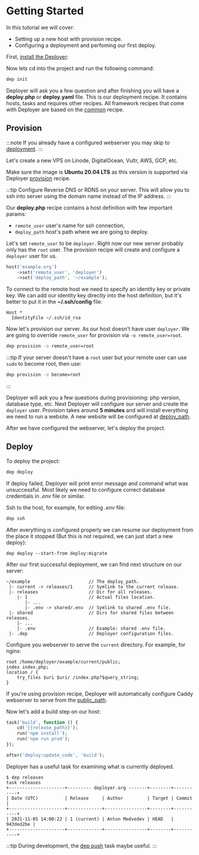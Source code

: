 # Getting Started

In this tutorial we will cover:

- Setting up a new host with provision recipe.
- Configuring a deployment and perfoming our first deploy.

First, [install the Deployer](installation.md):

Now lets cd into the project and run the following command:

```sh
dep init
```

Deployer will ask you a few question and after finishing you will have a
**deploy.php** or **deploy.yaml** file. This is our deployment recipe.
It contains hosts, tasks and requires other recipes. All framework recipes
that come with Deployer are based on the [common](recipe/common.md) recipe.

## Provision

:::note
If you already have a configured webserver you may skip to
[deployment](#deploy).
:::

Let's create a new VPS on Linode, DigitalOcean, Vultr, AWS, GCP, etc.

Make sure the image is **Ubuntu 20.04 LTS** as this version is supported via
Deployer [provision](recipe/provision.md) recipe.

:::tip
Configure Reverse DNS or RDNS on your server. This will allow you to ssh into
server using the domain name instead of the IP address.
:::

Our **deploy.php** recipe contains a host definition with few important params:

- `remote_user` user's name for ssh connection,
- `deploy_path` host's path where we are going to deploy.

Let's set `remote_user` to be `deployer`. Right now our new server probably only has the `root` user. The provision recipe will 
create and configure a `deployer` user for us.

```php
host('example.org')
    ->set('remote_user', 'deployer')
    ->set('deploy_path', '~/example');
```

To connect to the remote host we need to specify an identity key or private key.
We can add our identity key directly into the host definition, but it's better to put it
in the **~/.ssh/config** file:

```
Host *
  IdentityFile ~/.ssh/id_rsa
```

Now let's provision our server. As our host doesn't have user `deployer`.
We are going to override `remote_user` for provision via `-o remote_user=root`.

```sh
dep provision -o remote_user=root
```

:::tip
If your server doesn't have a `root` user but your remote user can use `sudo` to
become root, then use:

```sh
dep provision -o become=root
```

:::

Deployer will ask you a few questions during provisioning: php version,
database type, etc. Next Deployer will configure our server and create
the `deployer` user. Provision takes around **5 minutes** and will install
everything we need to run a website. A new website will be configured
at [deploy_path](recipe/common.md#deploy_path).

After we have configured the webserver, let's deploy the project.

## Deploy

To deploy the project:

```sh
dep deploy
```

If deploy failed, Deployer will print error message and command what was unsuccessful.
Most likely we need to configure correct database credentials in _.env_ file or similar.

Ssh to the host, for example, for editing _.env_ file:

```sh
dep ssh
```

After everything is configured properly we can resume our deployment from the
place it stopped (But this is not required, we can just start a new deploy):

```
dep deploy --start-from deploy:migrate
```

After our first successful deployment, we can find next structure on our server:

```
~/example                      // The deploy_path.
 |- current -> releases/1      // Symlink to the current release.
 |- releases                   // Dir for all releases.
    |- 1                       // Actual files location.
       |- ...
       |- .env -> shared/.env  // Symlink to shared .env file.
 |- shared                     // Dirs for shared files between releases.
    |- ...
    |- .env                    // Example: shared .env file.
 |- .dep                       // Deployer configuration files.
```

Configure you webserver to serve the `current` directory. For example, for nginx:

```
root /home/deployer/example/current/public;
index index.php;
location / {
    try_files $uri $uri/ /index.php?$query_string;
}
```

If you're using provision recipe, Deployer will automatically configure Caddy
webserver to serve from the [public_path](/docs/recipe/provision/website.md#public_path).

Now let's add a build step on our host:

```php
task('build', function () {
    cd('{{release_path}}');
    run('npm install');
    run('npm run prod');
});

after('deploy:update_code', 'build');
```

Deployer has a useful task for examining what is currently deployed.

```
$ dep releases
task releases
+---------------------+--------- deployer.org -------+--------+-----------+
| Date (UTC)          | Release     | Author         | Target | Commit    |
+---------------------+-------------+----------------+--------+-----------+
| 2021-11-05 14:00:22 | 1 (current) | Anton Medvedev | HEAD   | 943ded2be |
+---------------------+-------------+----------------+--------+-----------+
```

:::tip
During development, the [dep push](recipe/deploy/push.md) task maybe useful.
:::
